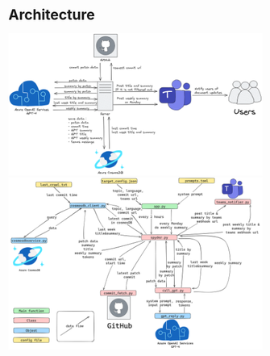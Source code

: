 # Architecture

<img src="./image/README/flow.png" alt="Flow" width="1000">
<img src="./image/README/arc.png" alt="Architecture" width="1000">
